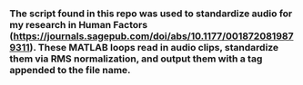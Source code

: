 ### The script found in this repo was used to standardize audio for my research in Human Factors (https://journals.sagepub.com/doi/abs/10.1177/0018720819879311). These MATLAB loops read in audio clips, standardize them via RMS normalization, and output them with a tag appended to the file name.
